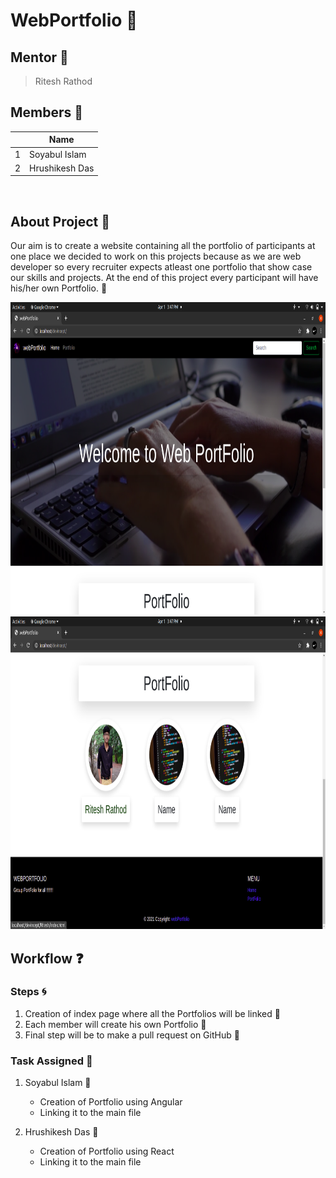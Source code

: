 # WebPortfolio :fallen_leaf:

## Mentor :seedling:

> Ritesh Rathod

## Members :palm_tree:

||Name|
|-|-|
|1|Soyabul Islam|
|2|Hrushikesh Das|

<br>

## About Project :balloon:

Our aim is to create a website containing all the portfolio of participants at one place we decided to work on this projects because as we are web developer so every recruiter expects atleast one portfolio that show case our skills and projects. At the end of this project every participant will have his/her own Portfolio. :leaves:

<img src="img/web1.png" height="500px" width="1000px">
<img src="img/web2.png" height="500px" width="1000px">

## Workflow :question:

### Steps :cyclone:

1. Creation of index page where all the Portfolios will be linked :ear_of_rice:
2. Each member will create his own Portfolio :shell:
3. Final step will be to make a pull request on GitHub :electric_plug:

### Task Assigned :pencil:

1. Soyabul Islam :bicyclist:

   - Creation of Portfolio using Angular
   - Linking it to the main file

2. Hrushikesh Das :bicyclist:

   - Creation of Portfolio using React
   - Linking it to the main file
